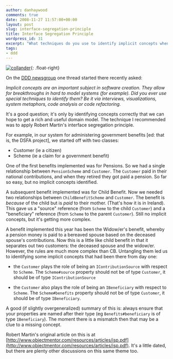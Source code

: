 ```yaml
---
author: danhaywood
comments: true
date: 2008-11-27 11:57:00+00:00
layout: post
slug: interface-segregation-principle
title: Interface Segregation Principle
wordpress_id: 31
excerpt: "What techniques do you use to identify implicit concepts when modelling systems?" 
tags:
- ddd
---
```


[![collander](http://farm1.static.flickr.com/215/463245164_ec0255a18c.jpg)](http://www.flickr.com/photos/karlajdee/463245164/){: .float-right}

On the [DDD newsgroup](http://tech.groups.yahoo.com/group/domaindrivendesign/) one thread started there recently asked:


_Implicit concepts are an important subject in software creation. They allow for breakthroughs in hard to model systems (for example).
Did you ever use _special_ techniques to identify them? Be it via interviews, visualizations, system metaphors, code analysis or code refactoring._


It's a good question; it's only by identifying concepts correctly that we can hope to get a rich and useful domain model.  The technique I recommended was to apply Robert Martin's interface segregation principle.

For example, in our system for administering government benefits [ed: that is, the DSFA project], we started off with two classes:

  * Customer     (ie a citizen)
  * Scheme       (ie a claim for a government benefit)


One of the first benefits implemented was for Pensions.  So we had a single relationship between `PensionScheme` and `Customer`.  The `Customer` paid in their national contributions, and when they retired they got paid a pension.  So far so easy, but no implicit concepts identified.

A subsequent benefit implemented was for Child Benefit.  Now we needed two relationships between `ChildBenefitScheme` and `Customer`.  The benefit is *because* of the child but is *paid* to their mother.  (That's how it is in Ireland).  This gave us a "source" reference (from `Scheme` to the child `Customer`) and a "beneficiary" reference (from `Scheme` to the parent `Customer`).  Still no implicit concepts, but it's getting more complex.

A benefit implemented this year has been the Widow/er's benefit, whereby a pension money is paid to a bereaved spouse based on the deceased spouse's contributions.  Now this is a little like child benefit in that it separates out two customers: the deceased spouse and the widow/er.  However, the rules are much more complex than CB.  Untangling them led us to identifying some implicit concepts that had been there from day one:

  * the `Customer` plays the role of being an `IContributionSource` with respect to `Scheme`.  The `Scheme#source` property should not be of type `Customer`, it should be of type `IContributionSource`

  * the `Customer` also plays the role of being an `IBeneficiary` with respect to `Scheme`.  The `Scheme#benefits` property should not be of type `Customer`, it should be of type `IBeneficiary`.

A good (if slightly overgeneralized) summary of this is: always ensure that your properties are named after their type (eg `Benefits#beneficiary` is of type `IBeneficiary`).  The moment there is a mismatch then that may be a clue to a missing concept.

Robert Martin's original article on this is at [http://www.objectmentor.com/resources/articles/isp.pdf](http://www.objectmentor.com/resources/articles/isp.pdf).  It's a little dated, but there are plenty other discussions on this same theme too.
